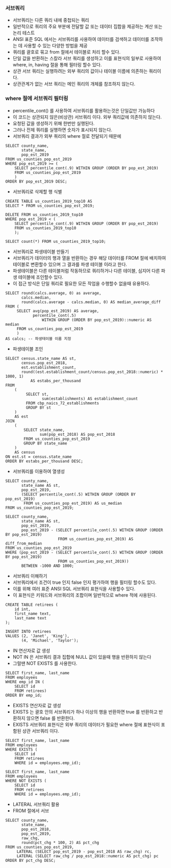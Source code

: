 
### 서브쿼리

* 서브쿼리는 다른 쿼리 내에 중첩되는 쿼리
* 일반적으로 쿼리의 주요 부분에 전달할 값 또는 데이터 집합을 제공하는 계산 또는 논리 테스트
* ANSI 표준 SQL 에서는 서브쿼리를 사용하여 데이터를 검색하고 데이터를 조작하는 데 사용할 수 있는 다양한 방법을 제공
* 쿼리를 괄호로 묶고 from 절에서 테이블로 처리 할수 있다.
* 단일 값을 반환하는 스칼라 서브 쿼리를 생성하고 이를 표현식의 일부로 사용하여 where, in, having 절을 통해 필터링 할수 있다.
* 상관 서브 쿼리는 실행하려는 외부 쿼리의 값이나 테이블 이름에 의존하는 쿼리이다.
* 상관관계가 없는 서브 쿼리는 메인 쿼리의 개체를 참조하지 않는다.

### where 절에 서브쿼리 필터링

* percentile_cont() 를 사용하여 서브쿼리를 활용하는것은 단일값만 가능하다
* 이 코드는 상관되지 않은(비상관) 서브쿼리 이다. 외부 쿼리값에 의존하지 않는다.
* 요청된 값을 생성하기 위해 한번만 실행된다.
* 그러나 전체 쿼리를 실행하면 숫자가 표시되지 않는다.
* 서브쿼리 결과가 외부 쿼리의 where 절로 전달되기 때문에
```
SELECT county_name,
       state_name,
       pop_est_2019
FROM us_counties_pop_est_2019
WHERE pop_est_2019 >= (
    SELECT percentile_cont(.9) WITHIN GROUP (ORDER BY pop_est_2019)
    FROM us_counties_pop_est_2019
    )
ORDER BY pop_est_2019 DESC;
```
* 서브쿼리로 삭제할 행 식별
```
CREATE TABLE us_counties_2019_top10 AS
SELECT * FROM us_counties_pop_est_2019;

DELETE FROM us_counties_2019_top10
WHERE pop_est_2019 < (
    SELECT percentile_cont(.9) WITHIN GROUP (ORDER BY pop_est_2019)
    FROM us_counties_2019_top10
    );

SELECT count(*) FROM us_counties_2019_top10;
```
* 서브쿼리로 파생테이블 만들기
* 서브쿼리가 데이터의 행과 열을 반환하는 경우 해당 데이터를 FROM 절에 배치하여 테이블로 변환할수 있으며 그 결과를 파생 테이블 이라고 한다.
* 파생테이블은 다른 테이블처럼 작동하므로 쿼리하거나 다른 테이블, 심지어 다른 파생 테이블에 조인할수 있다.
* 이 접근 방식은 단일 쿼리로 필요한 모든 작업을 수행할수 없을때 유용하다.
```
SELECT round(calcs.average, 0) as average,
       calcs.median,
       round(calcs.average - calcs.median, 0) AS median_average_diff
FROM (
     SELECT avg(pop_est_2019) AS average,
            percentile_cont(.5)
                WITHIN GROUP (ORDER BY pop_est_2019)::numeric AS median
     FROM us_counties_pop_est_2019
     )
AS calcs; -- 파생테이블 이름 지정
```

* 파생테이블 조인

```
SELECT census.state_name AS st,
       census.pop_est_2018,
       est.establishment_count,
       round((est.establishment_count/census.pop_est_2018::numeric) * 1000, 1)
           AS estabs_per_thousand
FROM
    (
         SELECT st,
                sum(establishments) AS establishment_count
         FROM cbp_naics_72_establishments
         GROUP BY st
    )
    AS est
JOIN
    (
        SELECT state_name,
               sum(pop_est_2018) AS pop_est_2018
        FROM us_counties_pop_est_2019
        GROUP BY state_name
    )
    AS census
ON est.st = census.state_name
ORDER BY estabs_per_thousand DESC;
```

* 서브쿼리를 이용하여 열생성

```
SELECT county_name,
       state_name AS st,
       pop_est_2019,
       (SELECT percentile_cont(.5) WITHIN GROUP (ORDER BY pop_est_2019)
        FROM us_counties_pop_est_2019) AS us_median
FROM us_counties_pop_est_2019;

SELECT county_name,
       state_name AS st,
       pop_est_2019,
       pop_est_2019 - (SELECT percentile_cont(.5) WITHIN GROUP (ORDER BY pop_est_2019)
                       FROM us_counties_pop_est_2019) AS diff_from_median
FROM us_counties_pop_est_2019
WHERE (pop_est_2019 - (SELECT percentile_cont(.5) WITHIN GROUP (ORDER BY pop_est_2019)
                       FROM us_counties_pop_est_2019))
       BETWEEN -1000 AND 1000;
```

* 서브쿼리 이해하기
* 서브쿼리에서 조건이 true 인지 false 인지 평가하여 행을 필터링 할수도 있다.
* 이를 위해 여러 표준 ANSI SQL 서브쿼리 표현식을 사용할수 있다.
* 이 표현식은 키워드와 서브쿼리의 조합이며 일반적으로 where 적에 사용된다.
```
CREATE TABLE retirees (
    id int,
    first_name text,
    last_name text
);

INSERT INTO retirees
VALUES (2, 'Janet', 'King'),
       (4, 'Michael', 'Taylor');
```
* IN 연산자로 값 생성
* NOT IN 은 서브쿼리 결과 집합에 NULL 값이 있을때 행을 반환하지 않는다
* 그럴땐 NOT EXISTS 를 사용한다.
```
SELECT first_name, last_name
FROM employees
WHERE emp_id IN (
    SELECT id
    FROM retirees)
ORDER BY emp_id;
```
* EXISTS 연산자로 값 생성
* EXISTS 는 괄호 안의 서브쿼리가 하나 이상의 행을 반환하면 true 를 반환하고 반환하지 않으면 false 를 반환한다.
* EXISTS 서브쿼리 표현식은 외부 쿼리의 데이터가 필요한 where 절에 표현식이 포함된 상관 서브쿼리 이다.
```
SELECT first_name, last_name
FROM employees
WHERE EXISTS (
    SELECT id
    FROM retirees
    WHERE id = employees.emp_id);
    
SELECT first_name, last_name
FROM employees
WHERE NOT EXISTS (
    SELECT id
    FROM retirees
    WHERE id = employees.emp_id);
```
* LATERAL 서브쿼리 활용
* FROM 절에서 서브 
```
SELECT county_name,
       state_name,
       pop_est_2018,
       pop_est_2019,
       raw_chg,
       round(pct_chg * 100, 2) AS pct_chg
FROM us_counties_pop_est_2019,
     LATERAL (SELECT pop_est_2019 - pop_est_2018 AS raw_chg) rc,
     LATERAL (SELECT raw_chg / pop_est_2018::numeric AS pct_chg) pc
ORDER BY pct_chg DESC;
```